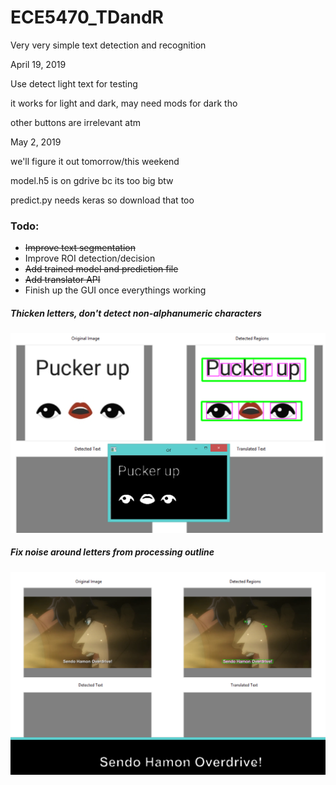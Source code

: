 # ECE5470_TDandR
Very very simple text detection and recognition 

April 19, 2019

Use detect light text for testing

it works for light and dark, may need mods for dark tho

other buttons are irrelevant atm

May 2, 2019

we'll figure it out tomorrow/this weekend

model.h5 is on gdrive bc its too big btw

predict.py needs keras so download that too 

### Todo:
- ~~Improve text segmentation~~
- Improve ROI detection/decision
- ~~Add trained model and prediction file~~
- ~~Add translator API~~
- Finish up the GUI once everythings working

##### Thicken letters, don't detect non-alphanumeric characters

![dark foreground](https://github.com/iruminii/ECE5470_TDandR/blob/master/images/lightbg_darkfg.PNG)


##### Fix noise around letters from processing outline

![light foreground](https://github.com/iruminii/ECE5470_TDandR/blob/master/images/darkbg_lightfg.PNG)
